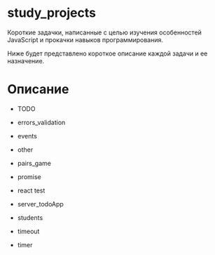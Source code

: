 ﻿# study_projects

Короткие задачки, написанные с целью изучения особенностей JavaScript и прокачки навыков программирования.

Ниже будет представлено короткое описание каждой задачи и ее назначение.

# Описание

- TODO

- errors_validation

- events

- other

- pairs_game

- promise

- react test

- server_todoApp

- students

- timeout

- timer


